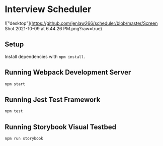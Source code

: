 # Interview Scheduler

!["desktop"](https://github.com/jenlaw266/scheduler/blob/master/Screen Shot 2021-10-09 at 6.44.26 PM.png?raw=true)

## Setup

Install dependencies with `npm install`.

## Running Webpack Development Server

```sh
npm start
```

## Running Jest Test Framework

```sh
npm test
```

## Running Storybook Visual Testbed

```sh
npm run storybook
```
